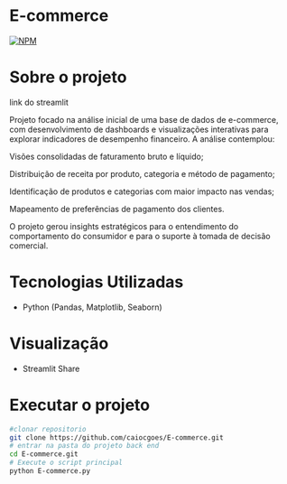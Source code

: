 # E-commerce
[![NPM](https://img.shields.io/npm/l/react)](https://github.com/caiocgoes/E-commerce/blob/main/LICENSE)
# Sobre o projeto
link do streamlit

Projeto focado na análise inicial de uma base de dados de e-commerce, com desenvolvimento de dashboards e visualizações interativas para explorar indicadores de desempenho financeiro. A análise contemplou:

Visões consolidadas de faturamento bruto e líquido;

Distribuição de receita por produto, categoria e método de pagamento;

Identificação de produtos e categorias com maior impacto nas vendas;

Mapeamento de preferências de pagamento dos clientes.

O projeto gerou insights estratégicos para o entendimento do comportamento do consumidor e para o suporte à tomada de decisão comercial.

# Tecnologias Utilizadas

- Python (Pandas, Matplotlib, Seaborn)

# Visualização

- Streamlit Share

# Executar o projeto

```bash
#clonar repositorio
git clone https://github.com/caiocgoes/E-commerce.git
# entrar na pasta do projeto back end
cd E-commerce.git
# Execute o script principal
python E-commerce.py

